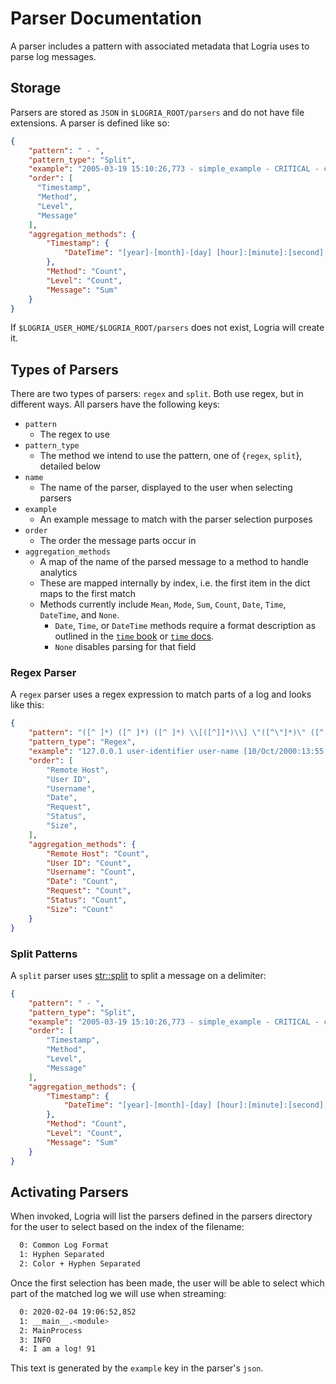 # Parser Documentation

A parser includes a pattern with associated metadata that Logria uses to parse log messages.

## Storage

Parsers are stored as `JSON` in `$LOGRIA_ROOT/parsers` and do not have file extensions. A parser is defined like so:

```json
{
    "pattern": " - ",
    "pattern_type": "Split",
    "example": "2005-03-19 15:10:26,773 - simple_example - CRITICAL - critical message",
    "order": [
      "Timestamp",
      "Method",
      "Level",
      "Message"
    ],
    "aggregation_methods": {
        "Timestamp": {
            "DateTime": "[year]-[month]-[day] [hour]:[minute]:[second],[subsecond]"
        },
        "Method": "Count",
        "Level": "Count",
        "Message": "Sum"
    }
}
```

If `$LOGRIA_USER_HOME/$LOGRIA_ROOT/parsers` does not exist, Logria will create it.

## Types of Parsers

There are two types of parsers: `regex` and `split`. Both use regex, but in different ways. All parsers have the following keys:

- `pattern`
  - The regex to use
- `pattern_type`
  - The method we intend to use the pattern, one of {`regex`, `split`}, detailed below
- `name`
  - The name of the parser, displayed to the user when selecting parsers
- `example`
  - An example message to match with the parser selection purposes
- `order`
  - The order the message parts occur in
- `aggregation_methods`
  - A map of the name of the parsed message to a method to handle analytics
  - These are mapped internally by index, i.e. the first item in the dict maps to the first match
  - Methods currently include `Mean`, `Mode`, `Sum`, `Count`, `Date`, `Time`, `DateTime`, and `None`.
    - `Date`, `Time`, or `DateTime` methods require a format description as outlined in the [`time` book](https://time-rs.github.io/book/api/format-description.html) or [`time` docs](https://docs.rs/time/0.3.3/time/struct.Date.html#method.parse).
    - `None` disables parsing for that field

### Regex Parser

A `regex` parser uses a regex expression to match parts of a log and looks like this:

```json
{
    "pattern": "([^ ]*) ([^ ]*) ([^ ]*) \\[([^]]*)\\] \"([^\"]*)\" ([^ ]*) ([^ ]*)",
    "pattern_type": "Regex",
    "example": "127.0.0.1 user-identifier user-name [10/Oct/2000:13:55:36 -0700] \"GET /apache_pb.gif HTTP/1.0\" 200 2326",
    "order": [
        "Remote Host",
        "User ID",
        "Username",
        "Date",
        "Request",
        "Status",
        "Size",
    ],
    "aggregation_methods": {
        "Remote Host": "Count",
        "User ID": "Count",
        "Username": "Count",
        "Date": "Count",
        "Request": "Count",
        "Status": "Count",
        "Size": "Count"
    }
}
```

### Split Patterns

A `split` parser uses [str::split](https://doc.rust-lang.org/std/primitive.str.html#method.split) to split a message on a delimiter:

```json
{
    "pattern": " - ",
    "pattern_type": "Split",
    "example": "2005-03-19 15:10:26,773 - simple_example - CRITICAL - critical message",
    "order": [
        "Timestamp",
        "Method",
        "Level",
        "Message"
    ],
    "aggregation_methods": {
        "Timestamp": {
            "DateTime": "[year]-[month]-[day] [hour]:[minute]:[second],[subsecond]"
        },
        "Method": "Count",
        "Level": "Count",
        "Message": "Sum"
    }
}
```

## Activating Parsers

When invoked, Logria will list the parsers defined in the parsers directory for the user to select based on the index of the filename:

```zsh
  0: Common Log Format
  1: Hyphen Separated
  2: Color + Hyphen Separated
```

Once the first selection has been made, the user will be able to select which part of the matched log we will use when streaming:

```zsh
  0: 2020-02-04 19:06:52,852
  1: __main__.<module>
  2: MainProcess
  3: INFO
  4: I am a log! 91
```

This text is generated by the `example` key in the parser's `json`.

